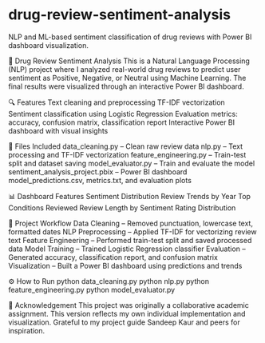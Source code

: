 # drug-review-sentiment-analysis
NLP and ML-based sentiment classification of drug reviews with Power BI dashboard visualization.


💊 Drug Review Sentiment Analysis
This is a Natural Language Processing (NLP) project where I analyzed real-world drug reviews to predict user sentiment as Positive, Negative, or Neutral using Machine Learning. The final results were visualized through an interactive Power BI dashboard.

🔍 Features
Text cleaning and preprocessing
TF-IDF vectorization
Sentiment classification using Logistic Regression
Evaluation metrics: accuracy, confusion matrix, classification report
Interactive Power BI dashboard with visual insights

📁 Files Included
data_cleaning.py – Clean raw review data
nlp.py – Text processing and TF-IDF vectorization
feature_engineering.py – Train-test split and dataset saving
model_evaluator.py – Train and evaluate the model
sentiment_analysis_project.pbix – Power BI dashboard
model_predictions.csv, metrics.txt, and evaluation plots

📊 Dashboard Features
Sentiment Distribution
Review Trends by Year
Top Conditions Reviewed
Review Length by Sentiment
Rating Distribution

🧠 Project Workflow
Data Cleaning – Removed punctuation, lowercase text, formatted dates
NLP Preprocessing – Applied TF-IDF for vectorizing review text
Feature Engineering – Performed train-test split and saved processed data
Model Training – Trained Logistic Regression classifier
Evaluation – Generated accuracy, classification report, and confusion matrix
Visualization – Built a Power BI dashboard using predictions and trends

⚙️ How to Run
python data_cleaning.py
python nlp.py
python feature_engineering.py
python model_evaluator.py

🙌 Acknowledgement
This project was originally a collaborative academic assignment. This version reflects my own individual implementation and visualization.
Grateful to my project guide Sandeep Kaur and peers for inspiration.
